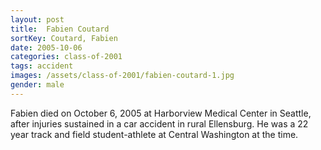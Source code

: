 ```yaml
---
layout: post
title:  Fabien Coutard
sortKey: Coutard, Fabien
date: 2005-10-06
categories: class-of-2001
tags: accident
images: /assets/class-of-2001/fabien-coutard-1.jpg
gender: male
---
```

Fabien died on October 6, 2005 at Harborview Medical Center in Seattle, after injuries sustained in a car accident in rural Ellensburg. He was a 22 year track and field student-athlete at Central Washington at the time.

